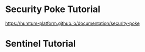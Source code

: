 # Security Poke Tutorial
https://humtum-platform.github.io/documentation/security-poke

# Sentinel Tutorial
